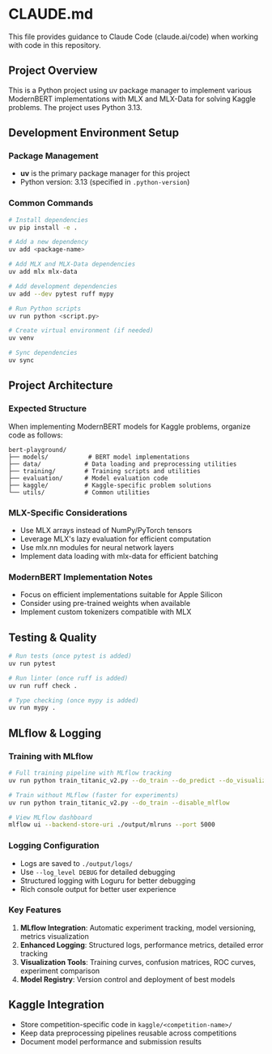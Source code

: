 # CLAUDE.md

This file provides guidance to Claude Code (claude.ai/code) when working with code in this repository.

## Project Overview

This is a Python project using uv package manager to implement various ModernBERT implementations with MLX and MLX-Data for solving Kaggle problems. The project uses Python 3.13.

## Development Environment Setup

### Package Management
- **uv** is the primary package manager for this project
- Python version: 3.13 (specified in `.python-version`)

### Common Commands

```bash
# Install dependencies
uv pip install -e .

# Add a new dependency
uv add <package-name>

# Add MLX and MLX-Data dependencies
uv add mlx mlx-data

# Add development dependencies
uv add --dev pytest ruff mypy

# Run Python scripts
uv run python <script.py>

# Create virtual environment (if needed)
uv venv

# Sync dependencies
uv sync
```

## Project Architecture

### Expected Structure
When implementing ModernBERT models for Kaggle problems, organize code as follows:

```
bert-playground/
├── models/           # BERT model implementations
├── data/            # Data loading and preprocessing utilities
├── training/        # Training scripts and utilities
├── evaluation/      # Model evaluation code
├── kaggle/          # Kaggle-specific problem solutions
└── utils/           # Common utilities
```

### MLX-Specific Considerations
- Use MLX arrays instead of NumPy/PyTorch tensors
- Leverage MLX's lazy evaluation for efficient computation
- Use mlx.nn modules for neural network layers
- Implement data loading with mlx-data for efficient batching

### ModernBERT Implementation Notes
- Focus on efficient implementations suitable for Apple Silicon
- Consider using pre-trained weights when available
- Implement custom tokenizers compatible with MLX

## Testing & Quality

```bash
# Run tests (once pytest is added)
uv run pytest

# Run linter (once ruff is added)
uv run ruff check .

# Type checking (once mypy is added)
uv run mypy .
```

## MLflow & Logging

### Training with MLflow
```bash
# Full training pipeline with MLflow tracking
uv run python train_titanic_v2.py --do_train --do_predict --do_visualize --launch_mlflow

# Train without MLflow (faster for experiments)
uv run python train_titanic_v2.py --do_train --disable_mlflow

# View MLflow dashboard
mlflow ui --backend-store-uri ./output/mlruns --port 5000
```

### Logging Configuration
- Logs are saved to `./output/logs/`
- Use `--log_level DEBUG` for detailed debugging
- Structured logging with Loguru for better debugging
- Rich console output for better user experience

### Key Features
1. **MLflow Integration**: Automatic experiment tracking, model versioning, metrics visualization
2. **Enhanced Logging**: Structured logs, performance metrics, detailed error tracking
3. **Visualization Tools**: Training curves, confusion matrices, ROC curves, experiment comparison
4. **Model Registry**: Version control and deployment of best models

## Kaggle Integration
- Store competition-specific code in `kaggle/<competition-name>/`
- Keep data preprocessing pipelines reusable across competitions
- Document model performance and submission results
